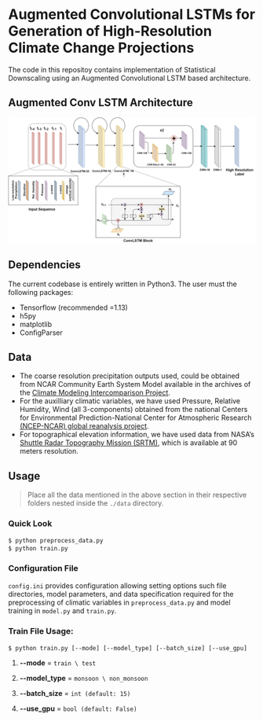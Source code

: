 # Augmented Convolutional LSTMs for Generation of High-Resolution Climate Change Projections

The code in this repositoy contains implementation of Statistical Downscaling using an Augmented Convolutional LSTM based architecture.

## Augmented Conv LSTM Architecture 
![](model_architecture.png)

## Dependencies
The current codebase is entirely written in Python3. The user must the following packages:
* Tensorflow (recommended =1.13)
* h5py
* matplotlib
* ConfigParser

## Data
* The coarse resolution precipitation outputs used, could be obtained from NCAR Community Earth System Model available in the archives of the [Climate Modeling Intercomparison Project](https://esgf-node.llnl.gov/projects/cmip5/). 
* For the auxilliary climatic variables, we have used Pressure, Relative Humidity, Wind (all 3-components) obtained from the national Centers for Environmental Prediction-National Center for Atmospheric Research [(NCEP-NCAR) global reanalysis project](https://www.esrl.noaa.gov/psd/data/gridded/data.ncep.reanalysis.html). 
* For topographical elevation information, we have used data from NASA’s [Shuttle Radar Topography Mission (SRTM)](https://www2.jpl.nasa.gov/srtm/), which is available at 90 meters resolution.

## Usage
>Place all the data mentioned in the above section in their respective folders nested inside the `./data` directory.

### Quick Look 
```shell
$ python preprocess_data.py
$ python train.py  
```
### Configuration File
`config.ini` provides configuration allowing setting options such file directories, model parameters, and data specification required for the preprocessing of climatic variables in `preprocess_data.py` and model training in `model.py` and `train.py`. 
### Train File Usage:
```shell
$ python train.py [--mode] [--model_type] [--batch_size] [--use_gpu]
```

1. **--mode** = `train \ test`

2. **--model_type** = `monsoon \ non_monsoon`

3. **--batch_size** = `int (default: 15)`

4. **--use_gpu** = `bool (default: False)`



